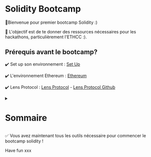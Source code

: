 # Solidity Bootcamp

👾Bienvenue pour premier bootcamp Solidity :) 

🧵 L'objectif est de te donner des ressources nécessaires pour les hackathons, particulièrement l'ETHCC :).  

## Prérequis avant le bootcamp?
✔️ Set up son environnement : [Set Up](https://github.com/herdaoFrance/Workshop1-Set-up)

✔️ L'environnement Ethereum : [Ethereum](https://ethereum.foundation/)

✔️ Lens Protocol : [Lens Protocol](https://www.lens.xyz/) - [Lens Protocol Github](https://github.com/lens-protocol) 

<details>
  <summary><h1> Sommaire </h1></summary>
  <h1> Explorer un protocole : exemple avec le protocol Lens  </h1>
  <h1> Interagir avec un smart contract</h1>
  <h1> Connecter le back-end et le front-end </h1>
</details>
  

✅ Vous avez maintenant tous les outils nécessaire pour commencer le bootcamp solidity ! 

Have fun xxx
 
